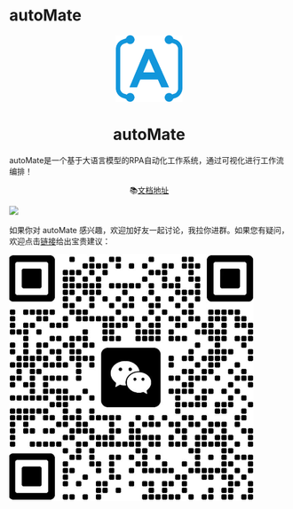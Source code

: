 # autoMate
<div align="center">

<a ><img src="./source/logo.svg" width="120" height="120" alt="autoMate logo"></a>

# autoMate

</div>
autoMate是一个基于大语言模型的RPA自动化工作系统，通过可视化进行工作流编排！

<div align="center">



📚[文档地址](https://s0soyusc93k.feishu.cn/wiki/JhhIwAUXJiBHG9kmt3YcXisWnec?from=from_copylink)

</div>

![](source/github/main.gif)

如果你对 autoMate
感兴趣，欢迎加好友一起讨论，我拉你进群。如果您有疑问，欢迎点击[链接](https://www.wolai.com/f/wVW256zr4sRbxFP2bY7FUr)给出宝贵建议：

![](source/github/wx_code.png)


